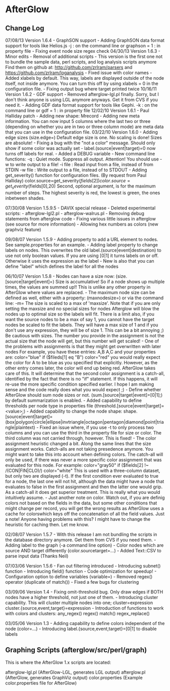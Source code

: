 AfterGlow
=========

Change Log
----------
07/08/13     Version 1.6.4 - GraphSON support
             - Adding GraphSON data format support for tools like Helios.js
                -j       : on the command line
                or
                graphson = 1 : in property file
            - Fixing event node size regex check
04/30/13     Version 1.6.3 - Minor edits - Removal of additional scripts
             - This version is the first one not to bundle the sample data, perl scripts, and log analysis scripts anymore
               Find them on github at: http://github.com/zrlram/parsers and
                                       https://github.com/zrlram/loganalysis
             - Fixed issue with color names
             - Added xlabels by default. This way, labels are displayed outside of the node itself, not
               inside anymore. You can turn this off by using
                 xlabels = 0
               in the configuration file.
             - Fixing output bug where target printed twice
10/16/11     Version 1.6.2 - GDF support
             - Removed afterglow-lgl.pl finally. Sorry, but I don't think anyone is using LGL anymore
               anyways. Get it from CVS if you need it.
             - Adding GDF data format support for tools like Gephi.
                -k      : on the command line
                or
                gdf = 1 : in property file
12/02/10    Version 1.6.1 - Paul Halliday patch
            - Adding new shape: Mrecord
            - Adding new meta information. You can now input 5 columns where the last two or three
              (depending on whether you are in two or three column mode) are meta data that you can
              use in the configuration file.
03/22/10	Version 1.6.0
		    - Adding edge sizes
			    (size.edge=<expression returning size>)
		      Default edge size is one. No scaling is done! Sizes are absolute!
		    - Fixing a bug with the "not a color" message. Should only show if some
		      color was actually set
  		    - label.(source|event|target)=0 now turns off labels for real.
		    - Added a DEBUG variable
		    - New command line functions:
			    -q      : Quiet mode. Suppress all output. Attention!
 			              You should use -w to write output to a file!
			    -i file : Read input from a file, instead of from STDIN
 			    -w file : Write output to a file, instead of to STDOUT
            - Adding get_severity() function for configuration files. (By request from Paul Halliday)
                color.source=get_severity($fields[2])
                color.source=get_severity($fields[0],20)
                Second, optional argument, is for the maximum number of steps. The highest
                severity is red, the lowest is green, the ones inbetween shades.

07/30/08	Version 1.5.9.5 - DAVIX special release
		- Deleted experimental scripts:
			- afterglow-lgl2.pl
			- afterglow-walrus.pl
		- Removing debug statements from afterglow code
		- Fixing various little issues in afterglow (see source for more information)
		- Allowing hex numbers as colors (new graphviz feature)

09/08/07	Version 1.5.9
		- Adding property to add a URL element to nodes. See sample.properties for an example.
		- Adding label property to change labels on nodes. This overwrites the old
			label.(source|event|destination) to use not only boolean values.
			If you are using [0|1] it turns labels on or off. Otherwise it uses the
			expression as the label
		- New is also that you can define "label" which defines the label for all the nodes

06/10/07	Version 1.5.8
		- Nodes can have a size now:
			  (size.[source|target|event]=<expression returning size>)
		  Size is accumulative! So if a node shows up multiple times, the
		  values are summed up!! This is unlike any other property in
		  AfterGlow where values are replaced.
		- The maximum node size can be defined as well, either with a
		  property:
			  (maxnodesize=<value>)
		  or via the command line:
			  -m=<value>
		  The size is scaled to a max of 'maxsize'. Note that if you
		  are only setting the maxsize and no special sizes for nodes
		  Afterglow will blow the nodes up to optimal size so the labels
		  will fit.
		  There is a limit also, if you want the source nodes to be a max of say
		  1, you cannot have the target nodes be scaled to fit the labels. They
		  will have a max size of 1 and if you don't use any expression, they will
		  be of size 1. This can be a bit annoying ;)
		  Be cautious with sizes. The number you provide in the assignment is not the actual size
		  that the node will get, but this number will get scaled!
		- One of the problems with assignments is that they might get overwritten with later nodes
		  For example, you have these entries:
		  	A,B
			A,C
		  and your properties are:
		  	color="blue" if ($fileds[1] eq "B")
			color="red"
		  you would really expect the color for A to be blue as you specified that explicitly.
		  However, as the other entry comes later, the color will end up being red. AfterGlow takes
		  care of this. It will determine that the second color assignment is a catch-all, identified
		  by the fact that there is no "if" statement. If this happens, it will re-use the more specific
		  condition specified earlier. I hope I am making sense and the code really does what you would
		  expect ;)
		- Define whether AfterGlow should sum node sizes or not.
		  (sum.[source|target|event]=[0|1];)
		  by default summarization is enabled.
		- Added capability to define thresholds per node type in properties file
		  (threshold.[source|event|target]=<value>;)
		- Added capability to change the node shape:
			shape.[source|event|target]=
			    (box|polygon|circle|ellipse|invtriangle|octagon|pentagon|diamond|point|triangle|plaintext)
		- Fixed an issue where, if you use -t to only process two columns
		  and you can use the third in the property file for size or color.
		  The third column was not carried through, however. This is fixed!
		- The color assignment heuristic changed a bit. Along the same lines that the size assignment works.
		  Catch-alls are not taking presedence anymore. You might want to take this into account when defining
		  colors. The catch-all will only be used, if there was never a more specific color assignment that
		  was evaluated for this node. For example:
			color="gray50" if ($fields[2] !~ /(CON|FIN|CLO)/)
			color="white"
		  This is used with a three-column dataset, but only two are displayed (-t). If the first condition
		  ever evaluated to true for a node, the last one will not hit, although the data might have a node that
		  evaluates to false in the first assignment and then the latter one would grip. As a catch-all it does
		  get superior treatment. This is really what you would intuitively assume.
		- Just another note on color. Watch out, if you are definig colors not based on the fields in the
		  data, but some other conditions that might change per record, you will get the wrong results as
		  AfterGlow uses a cache for colorswhich keys off the concatenation of all the field values. Just
		  a note! Anyone having problems with this? I might have to change the heuristic for caching then. Let
		  me know.

02/08/07	Version 1.5.7
		- With this release I am not bundling the scripts in the
		  database directory anymore. Get them from CVS if you
		  need them.
		- Adding label to the graph (-a command line option)
		- Color nodes which are source AND target differently
		  (color.sourcetarget=...)
		- Added Text::CSV to parse input data (Thanks Neil)

07/03/06	Version 1.5.6
		- Fan out filtering introduced
		- Introducing subnet() function
		- Introducing field() function
		- Code optimization for speedup!
		- Configuration option to define variables (variable=)
		- Removed regex() operator (duplicate of match())
		- Fixed a few bugs for clustering

03/09/06	Version 1.4
		- Fixing omit-threshold bug. Only draw edges if BOTH nodes
		  have a higher threshold, not just one of them.
		- Introducing cluster capability. This will cluster
		  multiple nodes into one;
 		      cluster=expression
			      cluster.{source,event,target}=expression
		- Introduction of functions to work with colors and
		  clusters:
		      any_regex()
		      regex()
		      match()
		      regex_replace()

03/05/06	Version 1.3
		- Adding capability to define colors independent
		  of the node (color=...)
		- Introducing label.{source,event,target}=[0|1]
		  to disable labels


Graphing Scripts (afterglow/src/perl/graph)
----------------

This is where the AfterGlow 1.x scripts are located:

afterglow-lgl.pl	(AfterGlow-LGL, generates LGL output)
afterglow.pl		(AfterGlow, generates GraphViz output)
color.properties	(Example color.properties file for AfterGlow)
